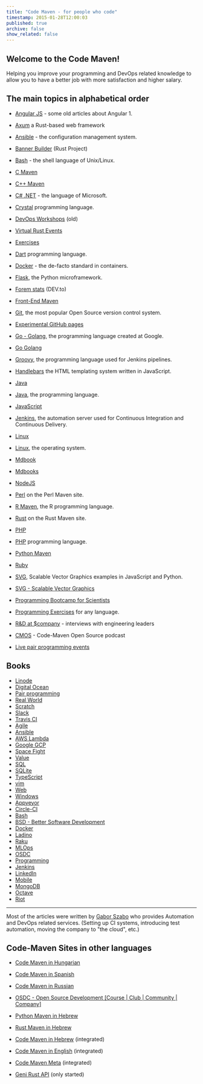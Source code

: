 ```yaml
---
title: "Code Maven - for people who code"
timestamp: 2015-01-28T12:00:03
published: true
archive: false
show_related: false
---
```


## Welcome to the Code Maven!

Helping you improve your programming and DevOps related knowledge to allow you to have
a better job with more satisfaction and higher salary.


## The main topics in alphabetical order

* [Angular JS](/angularjs) - some old articles about Angular 1.
* [Axum](https://axum.code-maven.com/) a Rust-based web framework
* [Ansible](/ansible) - the configuration management system.
* [Banner Builder](https://banner-builder.code-maven.com/) (Rust Project)
* [Bash](/shell) - the shell language of Unix/Linux.
* [C Maven](https://c.code-maven.com/)
* [C++ Maven](https://cpp.code-maven.com/)
* [C# .NET](/net) - the language of Microsoft.
* [Crystal](https://crystal.code-maven.com/) programming language.
* [DevOps Workshops](https://devops-workshops.code-maven.com/) (old)
* [Virtual Rust Events](https://events.code-maven.com/)
* [Exercises](https://exercises.code-maven.com/)
* [Dart](https://dart.code-maven.com/) programming language.
* [Docker](/docker) - the de-facto standard in containers.
* [Flask](/flask), the Python microframework.
* [Forem stats](https://forem.code-maven.com/) (DEV.to)
* [Front-End Maven](https://front.code-maven.com/)
* [Git](https://git.code-maven.com/), the most popular Open Source version control system.
* [Experimental GitHub pages](https://github.code-maven.com/)
* [Go - Golang](/go), the programming language created at Google.
* [Go Golang](https://go.code-maven.com/)
* [Groovy](https://groovy.code-maven.com/), the programming language used for Jenkins pipelines.
* [Handlebars](/handlebars) the HTML templating system written in JavaScript.
* [Java](/java)
* [Java](https://java.code-maven.com/), the programming language.
* [JavaScript](/javascript)
* [Jenkins](/jenkins), the automation server used for Continuous Integration and Continuous Delivery.
* [Linux](/linux)
* [Linux](https://linux.code-maven.com/), the operating system.
* [Mdbook](https://mdbook.code-maven.com/)
* [Mdbooks](https://mdbooks.code-maven.com/)
* [NodeJS](/nodejs)
* [Perl](https://perlmaven.com/) on the Perl Maven site.
* [R Maven](https://r.code-maven.com/), the R programming language.
* [Rust](https://rust.code-maven.com/) on the Rust Maven site.
* [PHP](/php)
* [PHP](https://php.code-maven.com/) programming language.
* [Python Maven](https://python.code-maven.com/)
* [Ruby](https://ruby.code-maven.com/)
* [SVG](/svg), Scalable Vector Graphics examples in JavaScript and Python.
* [SVG - Scalable Vector Graphics](https://svg.code-maven.com/)

* [Programming Bootcamp for Scientists](/programming-bootcamp-for-scientists)
* [Programming Exercises](/exercises) for any language.
* [R&D at $company](/rnd) - interviews with engineering leaders
* [CMOS](/cmos) - Code-Maven Open Source podcast
* [Live pair programming events](/live)

## Books

* [Linode](/linode/)
* [Digital Ocean](/digital-ocean/)
* [Pair programming](/pair-programming/)
* [Real World](/real-world/)
* [Scratch](/scratch/)
* [Slack](/slack/)
* [Travis CI](/travis-ci/)
* [Agile](/agile/)
* [Ansible](/ansible/)
* [AWS Lambda](/aws-lambda/)
* [Google GCP](/google-gcp/)
* [Space Fight](/space-fight/)
* [Value](/value/)
* [SQL](/sql/)
* [SQLite](/sqlite/)
* [TypeScript](/typescript/)
* [vim](/vim/)
* [Web](/web/)
* [Windows](/windows/)
* [Appveyor](/appveyor/)
* [Circle-CI](/circle-ci/)
* [Bash](/bash/)
* [BSD - Better Software Development](/bsd/)
* [Docker](/docker/)
* [Ladino](/ladino/)
* [Raku](/raku/)
* [MLOps](/mlops/)
* [OSDC](/osdc/)
* [Programming](/programming/)
* [Jenkins](/jenkins/)
* [LinkedIn](/linkedin/)
* [Mobile](/mobile/)
* [MongoDB](/mongodb/)
* [Octave](/octave/)
* [Riot](/riot/)






---

Most of the articles were written by [Gabor Szabo](https://szabgab.com/) who provides Automation and DevOps
related services. (Setting up CI systems, introducing test automation, moving the company to "the cloud", etc.)

## Code-Maven Sites in other languages

* [Code Maven in Hungarian](https://hu.code-maven.com/)
* [Code Maven in Spanish](https://es.code-maven.com/)
* [Code Maven in Russian](https://ru.code-maven.com/)
* [OSDC - Open Source Development [Course | Club | Community | Company]](https://osdc.code-maven.com/)

* [Python Maven in Hebrew](https://python-he.code-maven.com/)
* [Rust Maven in Hebrew](https://rust-he.code-maven.com/)

* [Code Maven in Hebrew](https://he.code-maven.com/) (integrated)

* [Code Maven in English](https://code-maven.com/) (integrated)
* [Code Maven Meta](https://meta.code-maven.com/) (integrated)
* [Geni Rust API](https://geni.code-maven.com/) (only started)


